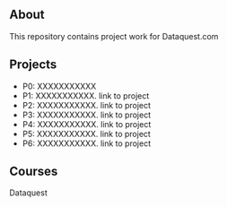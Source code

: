 ## About
This repository contains project work for Dataquest.com

## Projects
* P0: XXXXXXXXXXX
* P1: XXXXXXXXXXX. link to project
* P2: XXXXXXXXXXX. link to project
* P3: XXXXXXXXXXX. link to project
* P4: XXXXXXXXXXX. link to project
* P5: XXXXXXXXXXX. link to project
* P6: XXXXXXXXXXX. link to project

## Courses
Dataquest
